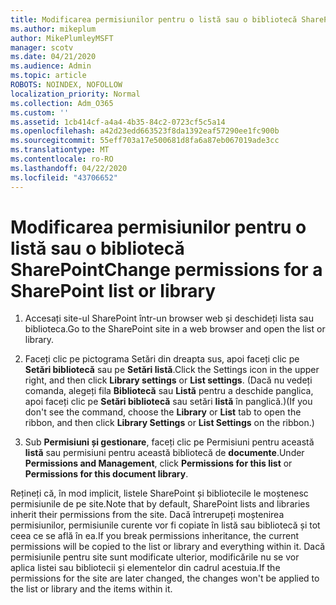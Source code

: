 ```yaml
---
title: Modificarea permisiunilor pentru o listă sau o bibliotecă SharePoint
ms.author: mikeplum
author: MikePlumleyMSFT
manager: scotv
ms.date: 04/21/2020
ms.audience: Admin
ms.topic: article
ROBOTS: NOINDEX, NOFOLLOW
localization_priority: Normal
ms.collection: Adm_O365
ms.custom: ''
ms.assetid: 1cb414cf-a4a4-4b35-84c2-0723cf5c5a14
ms.openlocfilehash: a42d23edd663523f8da1392eaf57290ee1fc900b
ms.sourcegitcommit: 55eff703a17e500681d8fa6a87eb067019ade3cc
ms.translationtype: MT
ms.contentlocale: ro-RO
ms.lasthandoff: 04/22/2020
ms.locfileid: "43706652"
---
```

# <a name="change-permissions-for-a-sharepoint-list-or-library"></a><span data-ttu-id="5321d-102">Modificarea permisiunilor pentru o listă sau o bibliotecă SharePoint</span><span class="sxs-lookup"><span data-stu-id="5321d-102">Change permissions for a SharePoint list or library</span></span>

1. <span data-ttu-id="5321d-103">Accesați site-ul SharePoint într-un browser web și deschideți lista sau biblioteca.</span><span class="sxs-lookup"><span data-stu-id="5321d-103">Go to the SharePoint site in a web browser and open the list or library.</span></span>
    
2. <span data-ttu-id="5321d-104">Faceți clic pe pictograma Setări din dreapta sus, apoi faceți clic pe **Setări bibliotecă** sau pe **Setări listă**.</span><span class="sxs-lookup"><span data-stu-id="5321d-104">Click the Settings icon in the upper right, and then click **Library settings** or **List settings**.</span></span> <span data-ttu-id="5321d-105">(Dacă nu vedeți comanda, alegeți fila **Bibliotecă** sau **Listă** pentru a deschide panglica, apoi faceți clic pe **Setări bibliotecă** sau setări **listă** în panglică.)</span><span class="sxs-lookup"><span data-stu-id="5321d-105">(If you don't see the command, choose the **Library** or **List** tab to open the ribbon, and then click **Library Settings** or **List Settings** on the ribbon.)</span></span> 
    
3. <span data-ttu-id="5321d-106">Sub **Permisiuni și gestionare**, faceți clic pe Permisiuni pentru această **listă** sau permisiuni pentru această bibliotecă de **documente**.</span><span class="sxs-lookup"><span data-stu-id="5321d-106">Under **Permissions and Management**, click **Permissions for this list** or **Permissions for this document library**.</span></span>
    
<span data-ttu-id="5321d-107">Rețineți că, în mod implicit, listele SharePoint și bibliotecile le moștenesc permisiunile de pe site.</span><span class="sxs-lookup"><span data-stu-id="5321d-107">Note that by default, SharePoint lists and libraries inherit their permissions from the site.</span></span> <span data-ttu-id="5321d-108">Dacă întrerupeți moștenirea permisiunilor, permisiunile curente vor fi copiate în listă sau bibliotecă și tot ceea ce se află în ea.</span><span class="sxs-lookup"><span data-stu-id="5321d-108">If you break permissions inheritance, the current permissions will be copied to the list or library and everything within it.</span></span> <span data-ttu-id="5321d-109">Dacă permisiunile pentru site sunt modificate ulterior, modificările nu se vor aplica listei sau bibliotecii și elementelor din cadrul acestuia.</span><span class="sxs-lookup"><span data-stu-id="5321d-109">If the permissions for the site are later changed, the changes won't be applied to the list or library and the items within it.</span></span>
  


